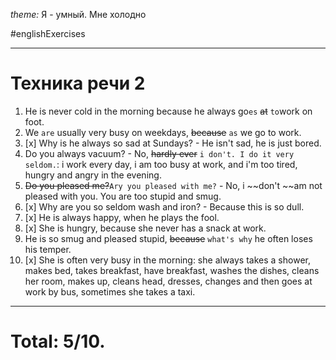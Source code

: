 *theme:* 
Я - умный. 
Мне холодно

#englishExercises

---
# Техника речи 2
1. He is never cold in the morning because he always go`es` ~~at~~  `to`work on foot.
2. We `are` usually very busy on weekdays, ~~because~~ `as` we go to work.
3. [x] Why is he always so sad at Sundays? - He isn't sad, he is just bored.
4. Do you always vacuum? - No, ~~hardly ever~~ `i don't. I do it very seldom.`: i work every day, i am too busy at work, and i'm too tired, hungry and angry in the evening.
5. ~~Do you pleased me?~~`Ary you pleased with me?` - No, i ~~don't ~~am not pleased with you. You are too stupid and smug.
6. [x] Why are you so seldom wash and iron? - Because this is so dull.
7. [x] He is always happy, when he plays the fool.
8. [x] She is hungry, because she never has a snack at work.
9. He is so smug and pleased stupid, ~~because~~ `what's why` he often loses his temper.
10. [x] She is often very busy in the morning: she always takes a shower, makes bed, takes breakfast, have breakfast, washes the dishes, cleans her room, makes up, cleans head, dresses, changes and then goes at work by bus, sometimes she takes a taxi.
---
# Total: 5/10.